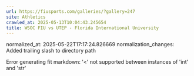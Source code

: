 ```yaml
---
url: https://fiusports.com/galleries/?gallery=247
site: Athletics
crawled_at: 2025-05-13T10:04:43.245654
title: WSOC FIU vs UTEP - Florida International University
---
```

normalized_at: 2025-05-22T17:17:24.826669
normalization_changes: Added trailing slash to directory path

Error generating fit markdown: '<' not supported between instances of 'int' and 'str'
